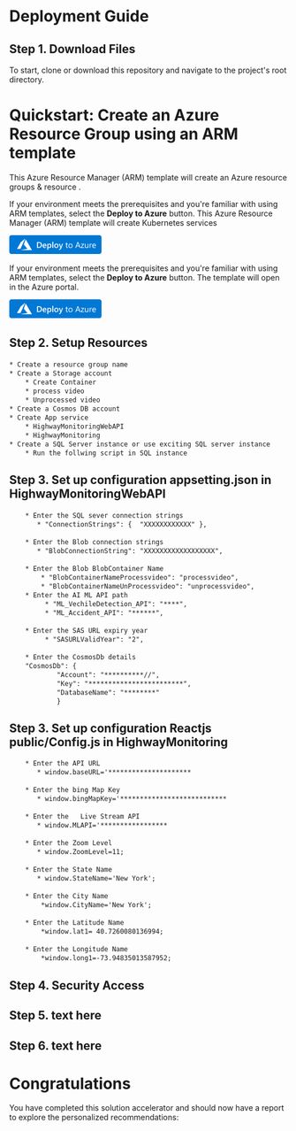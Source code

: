 # Deployment Guide

## Step 1. Download Files
To start, clone or download this repository and navigate to the project's root directory.

# Quickstart: Create an Azure Resource Group using an ARM template

This Azure Resource Manager (ARM) template will create an Azure resource groups & resource .



If your environment meets the prerequisites and you're familiar with using ARM templates, select the **Deploy to Azure** button. This Azure Resource Manager (ARM) template will create Kubernetes services

[![Deploy to Azure 1](/Media/deploy-to-azure.png)](https://portal.azure.com/#create/Microsoft.Template/uri/https%3A%2F%2Fraw.githubusercontent.com%2FRituranjan123%2FTraffic-Monitoring-Solution-Accelerator%2Fmain%2FARMTemplate%2FARMTemplate_mspoc_AKSResourceGroup.json)

If your environment meets the prerequisites and you're familiar with using ARM templates, select the **Deploy to Azure** button. The template will open in the Azure portal.

[![Deploy to Azure 0](/Media/deploy-to-azure.png)](https://portal.azure.com/#create/Microsoft.Template/uri/https%3A%2F%2Fraw.githubusercontent.com%2FRituranjan123%2FTraffic-Monitoring-Solution-Accelerator%2Fmain%2FARMTemplate%2FARMTemplate_mspoc_MainResourceGroup.json)



## Step 2. Setup Resources
    * Create a resource group name
    * Create a Storage account
        * Create Container 
        * process video
        * Unprocessed video 
    * Create a Cosmos DB account
    * Create App service
        * HighwayMonitoringWebAPI
        * HighwayMonitoring
    * Create a SQL Server instance or use exciting SQL server instance 
        * Run the follwing script in SQL instance


## Step 3. Set up  configuration appsetting.json in HighwayMonitoringWebAPI
        
        * Enter the SQL sever connection strings        
           * "ConnectionStrings": {  "XXXXXXXXXXXX" },
        
        * Enter the Blob connection strings  
           * "BlobConnectionString": "XXXXXXXXXXXXXXXXXX",
        
        * Enter the Blob BlobContainer Name  
            * "BlobContainerNameProcessvideo": "processvideo",
            * "BlobContainerNameUnProcessvideo": "unprocessvideo",
        * Enter the AI ML API path  
             * "ML_VechileDetection_API": "****",
             * "ML_Accident_API": "******",

        * Enter the SAS URL expiry year  
             * "SASURLValidYear": "2",

        * Enter the CosmosDb details
        "CosmosDb": {
                "Account": "**********//",
                "Key": "************************",
                "DatabaseName": "********"                
                }
## Step 3. Set up  configuration Reactjs public/Config.js in HighwayMonitoring      


        * Enter the API URL        
           * window.baseURL='*********************
		   
		* Enter the bing Map Key        
           * window.bingMapKey='***************************
		   
		* Enter the   Live Stream API      
           * window.MLAPI='*****************
		
		* Enter the Zoom Level        
           * window.ZoomLevel=11;
		
		* Enter the State Name        
           * window.StateName='New York';
		   
		* Enter the City Name        
			*window.CityName='New York';
			
		* Enter the Latitude Name        
			*window.lat1= 40.7260080136994;
		
		* Enter the Longitude Name        
			*window.long1=-73.94835013587952;



## Step 4. Security Access

## Step 5. text here

## Step 6. text here

# Congratulations
You have completed this solution accelerator and should now have a report to explore the personalized recommendations:

